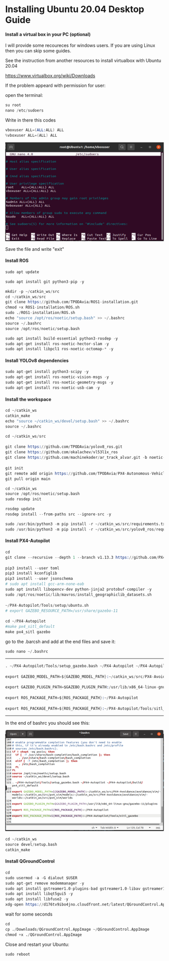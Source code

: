 # Installing Ubuntu 20.04 Desktop Guide


#### Install a virtual box in your PC (optional)

I will provide some recoureces for windows users. If you are using Linux then you can skip some guides.

See the instruction from another resources to install virtualbox with Ubuntu 20.04

https://www.virtualbox.org/wiki/Downloads

If the problem appeard with permission for user:

open the terminal:

```s
su root
nano /etc/sudoers
```
Write in there this codes
```s
vboxuser ALL=(ALL:ALL) ALL
%vboxuser ALL=(ALL) ALL
```

![alt text](./root.png)

Save the file and write "exit"

#### Install ROS

```s
sudo apt update
```
```s
sudo apt install git python3-pip -y
```
```s
mkdir -p ~/catkin_ws/src
cd ~/catkin_ws/src
git clone https://github.com/TPODAvia/ROS1-installation.git
chmod +x ROS1-installation/ROS.sh
sudo ./ROS1-installation/ROS.sh
echo "source /opt/ros/noetic/setup.bash" >> ~/.bashrc
source ~/.bashrc
source /opt/ros/noetic/setup.bash
```
```s
sudo apt install build-essential python3-rosdep -y
sudo apt-get install ros-noetic-hector-slam -y
sudo apt install libpcl1 ros-noetic-octomap-* -y
```

#### Install YOLOv8 dependencies

```s
sudo apt-get install python3-scipy -y
sudo apt-get install ros-noetic-vision-msgs -y
sudo apt-get install ros-noetic-geometry-msgs -y
sudo apt-get install ros-noetic-usb-cam -y
```

#### Install the workspace
```s
cd ~/catkin_ws
catkin_make
echo "source ~/catkin_ws/devel/setup.bash" >> ~/.bashrc
source ~/.bashrc
```
```s
cd ~/catkin_ws/src

git clone https://github.com/TPODAvia/yolov8_ros.git
git clone https://github.com/okalachev/vl53l1x_ros
git clone https://github.com/machinekoder/ar_track_alvar.git -b noetic-devel

git init
git remote add origin https://github.com/TPODAvia/PX4-Autonomous-Vehicle.git
git pull origin main
```

```s
cd ~/catkin_ws
source /opt/ros/noetic/setup.bash
sudo rosdep init
```
```s
rosdep update
rosdep install --from-paths src --ignore-src -y
```
```s
sudo /usr/bin/python3 -m pip install -r ~/catkin_ws/src/requirements.txt
sudo /usr/bin/python3 -m pip install -r ~/catkin_ws/src/yolov8_ros/requirements.txt
```
#### Install PX4-Autopilot
```s
cd
git clone --recursive --depth 1 --branch v1.13.3 https://github.com/PX4/PX4-Autopilot.git ~/PX4-Autopilot

pip3 install --user toml
pip3 install kconfiglib
pip3 install --user jsonschema
# sudo apt install gcc-arm-none-eab
sudo apt install libopencv-dev python-jinja2 protobuf-compiler -y
sudo /opt/ros/noetic/lib/mavros/install_geographiclib_datasets.sh

~/PX4-Autopilot/Tools/setup/ubuntu.sh
# export GAZEBO_RESOURCE_PATH=/usr/share/gazebo-11

cd ~/PX4-Autopilot
#make px4_sitl_default
make px4_sitl gazebo
```
go to the .barcsh and add at the end files and save it:
```s
sudo nano ~/.bashrc
```
---------------------------------------------------------------------------------
```s
. ~/PX4-Autopilot/Tools/setup_gazebo.bash ~/PX4-Autopilot ~/PX4-Autopilot/build/px4_sitl_default

export GAZEBO_MODEL_PATH=${GAZEBO_MODEL_PATH}:~/catkin_ws/src/PX4-Avoidance/avoidance/sim/models:~/catkin_ws/src/px4_sim/models:~/catkin_ws/src/PX4-Avoidance/avoidance/sim/worlds:~/catkin_ws/src/px4_sim/worlds

export GAZEBO_PLUGIN_PATH=$GAZEBO_PLUGIN_PATH:/usr/lib/x86_64-linux-gnu/gazebo-11/plugins

export ROS_PACKAGE_PATH=${ROS_PACKAGE_PATH}:~/PX4-Autopilot

export ROS_PACKAGE_PATH=${ROS_PACKAGE_PATH}:~/PX4-Autopilot/Tools/sitl_gazebo

```
---------------------------------------------------------------------------------

In the end of bashrc you should see this:

![alt text](./bashrc.png)

```s
cd ~/catkin_ws
source devel/setup.bash
catkin_make
```

#### Install QGroundControl
```s
cd
sudo usermod -a -G dialout $USER
sudo apt-get remove modemmanager -y
sudo apt install gstreamer1.0-plugins-bad gstreamer1.0-libav gstreamer1.0-gl -y
sudo apt install libqt5gui5 -y
sudo apt install libfuse2 -y
xdg-open https://d176tv9ibo4jno.cloudfront.net/latest/QGroundControl.AppImage
```
wait for some seconds
```s
cd
cp ./Downloads/QGroundControl.AppImage ~/QGroundControl.AppImage
chmod +x ./QGroundControl.AppImage
```

Close and restart your Ubuntu:
```s
sudo reboot
```